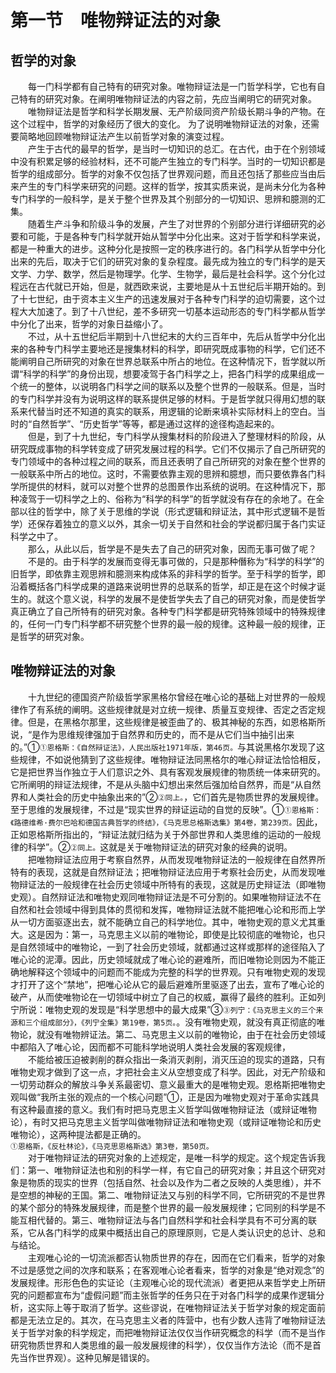 # 第一节　唯物辩证法的对象

## 哲学的对象

　　每一门科学都有自己特有的研究对象。唯物辩证法是一门哲学科学，它也有自己特有的研究对象。在阐明唯物辩证法的内容之前，先应当阐明它的研究对象。\
　　唯物辩证法是哲学和科学长期发展、无产阶级同资产阶级长期斗争的产物。在这个过程中，哲学的对象经历了很大的变化。 为了说明唯物辩证法的对象，还需要简略地回顾唯物辩证法产生以前哲学对象的演变过程。\
　　产生于古代的最早的哲学，是当时一切知识的总汇。在古代，由于在个别领域中没有积累足够的经验材料，还不可能产生独立的专门科学。当时的一切知识都是哲学的组成部分。哲学的对象不仅包括了世界观问题，而且还包括了那些应当由后来产生的专门科学来研究的问题。这样的哲学，按其实质来说，是尚未分化为各种专门科学的一般科学，是关于整个世界及其个别部分的一切知识、思辨和臆测的汇集。\
　　随着生产斗争和阶级斗争的发展，产生了对世界的个别部分进行详细研究的必要和可能，于是各种专门科学就开始从暂学中分化出来。这对于哲学和科学来说，都是一种重大的进步。这种分化是按照一定的秩序进行的。各门科学从哲学中分化出来的先后，取决于它们的研究对象的复杂程度。最先成为独立的专门科学的是天文学、力学、数学，然后是物理学。化学、生物学，最后是社会科学。这个分化过程远在古代就已开始，但是，就西欧来说，主要地是从十五世纪后半期开始的。到了十七世纪，由于资本主义生产的迅速发展对于各种专门科学的迫切需要，这个过程大大加速了。到了十八世纪，差不多研究一切基本运动形态的专门科学都从哲学中分化了出来，哲学的对象日益缩小了。\
　　不过，从十五世纪后半期到十八世纪末的大约三百年中，先后从哲学中分化出来的各种专门科学主要地还是搜集材料的科学，即研究既成事物的科学，它们还不能阐明自己所研究的对象在世界总联系中所占的地位。在这种情况下，哲学就以所谓“科学的科学”的身份出现，想要凌驾于各门科学之上，把各门科学的成果组成一个统一的整体，以说明各门科学之间的联系以及整个世界的一般联系。但是，当时的专门科学并没有为说明这样的联系提供足够的材料。于是哲学就只得用幻想的联系来代替当时还不知道的真实的联系，用逻辑的论断来填补实际材料上的空白。当时的“自然哲学”、“历史哲学”等等，都是通过这样的途径构造起来的。\
　　但是，到了十九世纪，专门科学从搜集材料的阶段进入了整理材料的阶段，从研究既成事物的科学转变成了研究发展过程的科学。它们不仅揭示了自己所研究的专门领域中的各种过程之间的联系，而且还表明了自己所研究的对象在整个世界的一般联系中所占的地位。这时，不需要依靠主观的思辨和臆想，而只要依靠各门科学所提供的材料，就可以对整个世界的总图景作出系统的说明。在这种情况下，那种凌驾于一切科学之上的、俗称为“科学的科学”的哲学就没有存在的余地了。在全部以往的哲学中，除了关于思维的学说（形式逻辑和辩证法，其中形式逻辑不是哲学）还保存着独立的意义以外，其余一切关于自然和社会的学说都归属于各门实证科学之中了。\
　　那么，从此以后，哲学是不是失去了自己的研究对象，因而无事可做了呢？\
　　不是的。由于科学的发展而变得无事可做的，只是那种僭称为“科学的科学”的旧哲学，即依靠主观思辨和臆测来构成体系的非科学的哲学。至于科学的哲学，即沿着概括各门科学成果的道路来说明世界的总联系的哲学，却正是在这个时候才诞生的。就这个意义说，科学的发展不是使哲学失去了自己的研究对象，而是使哲学真正确立了自己所特有的研究对象。各种专门科学都是研究特殊领域中的特殊规律的，任何一门专门科学都不研究整个世界的最一般的规律。这种最一般的规律，正是哲学的研究对象。

## 唯物辩证法的对象

　　十九世纪的德国资产阶级哲学家黑格尔曾经在唯心论的基础上对世界的一般规律作了有系统的阐明。这些规律就是对立统一规律、质量互变规律、否定之否定规律。但是，在黑格尔那里，这些规律是被歪曲了的、极其神秘的东西，如恩格斯所说，“是作为思维规律强加于自然界和历史的，而不是从它们当中抽引出来的。”①`①恩格斯：《自然辩证法》，人民出版社1971年版，第46页。`与其说黑格尔发现了这些规律，不如说他猜到了这些规律。唯物辩证法同黑格尔的唯心辩证法恰恰相反，它是把世界当作独立于人们意识之外、具有客观发展规律的物质统一体来研究的。它所阐明的辩证法规律，不是从头脑中幻想出来然后强加给自然界，而是“从自然界和人类社会的历史中抽象出来的”②`②同上。`，它们首先是物质世界的发展规律。至于思维的发展规律，不过是“现实世界的辩证运动的自觉的反映”。①`①恩格斯：《路德维希·费尔巴哈和德国古典哲学的终结》，《马克思总格斯选集》第4卷，第239页。`因此，正如恩格斯所指出的，“辩证法就归结为关于外部世界和人类思维的运动的一般规律的科学”。②`②同上。`这就是关于唯物辩证法的研究对象的经典的说明。\
　　把唯物辩证法应用于考察自然界，从而发现唯物辩证法的一般规律在自然界所特有的表现，这就是自然辩证法；把唯物辩证法应用于考察社会历史，从而发现唯物辩证法的一般规律在社会历史领域中所特有的表现，这就是历史辩证法（即唯物史观）。自然辩证法和唯物史观同唯物辩证法是不可分割的。如果唯物辩证法不在自然和社会领域中得到具体的贯彻和发挥，唯物辩证法就不能把唯心论和形而上学从一切方面驱逐出去，就不能确立自己的科学地位。其中，唯物史观的意义尤其重大。这是因为：第一，马克思主义以前的唯物论，即使是比较彻底的唯物论，也只是自然领域中的唯物论，一到了社会历史领域，就都通过这样或那样的途径陷入了唯心论的泥潭。因此，历史领域就成了唯心论的避难所，而旧唯物论则因为不能正确地解释这个领域中的问题而不能成为完整的科学的世界观。只有唯物史观的发现才打开了这个“禁地”，把唯心论从它的最后避难所里驱逐了出去，宣布了唯心论的破产，从而使唯物论在一切领域中树立了自己的权威，赢得了最终的胜利。正如列宁所说：唯物史观的发现是“科学思想中的最大成果”③`③列宁：《马克思主义的三个来源和三个组成部分》，《列宁全集》第19卷，第5页。`。没有唯物史观，就没有真正彻底的唯物论，就没有唯物辨证法。第二、马克思主义以前的唯物论，由于在社会历史领域中都陷入了唯心论，因而都不可能科学地说明人类社会发展的客观规律，\
　　不能给被压迫被剥削的群众指出一条消灭剥削，消灭压迫的现实的道路，只有唯物史观才做到了这一点，才把社会主义从空想变成了科学。因此，对无产阶级和一切劳动群众的解放斗争关系最密切、意义最重大的是唯物史观。恩格斯把唯物史观叫做“我所主张的观点的一个核心问题”①，正是因为唯物史观对于革命实践具有这种最直接的意义。我们有时把马克思主义哲学叫做唯物辩证法（或辩证唯物论），有时又把马克思主义哲学叫做唯物辩证法和唯物史观（或辩证唯物论和历史唯物论），这两种提法都是正确的。\
`①恩格斯，《反杜林论》，《马克思恩格斯选》第3卷，第50页。`\
　　对于唯物辩证法的研究对象的上述规定，是唯一科学的规定。这个规定告诉我们：第一、唯物辩证法也和别的科学一样，有它自己的研究对象；并且这个研究对象是物质的现实的世界（包括自然、社会以及作为二者之反映的人类思维），并不是空想的神秘的王国。第二、唯物辩证法又与别的科学不同，它所研究的不是世界的某个部分的特殊发展规律，而是整个世界的最一般发展规律；它同别的科学是不能互相代替的。第三、唯物辩证法与各门自然科学和社会科学具有不可分离的联系，它从各门科学的成果中概括出自己的原理原则，它是人类认识史的总计、总和与结论。\
　　主观唯心论的一切流派都否认物质世界的存在，因而在它们看来，哲学的对象不过是感觉之间的次序和联系；在客观唯心论者看来，哲学的对象是“绝对观念”的发展规律。形形色色的实证论（主观唯心论的现代流派）者更把从来哲学史上所研究的问题都宣布为“虚假问题”而主张哲学的任务只在于对各门科学的成果作逻辑分析，这实际上等于取消了哲学。这些谬说，在唯物辩证法关于哲学对象的规定面前都是无法立足的。其次，在马克思主义者的阵营中，也有少数人违背了唯物辩证法关于哲学对象的科学规定，而把唯物辩证法仅仅当作研究概念的科学（而不是当作研究物质世界和人类思维的最一般发展规律的科学），仅仅当作方法论（而不是首先当作世界观）。这种见解是错误的。
